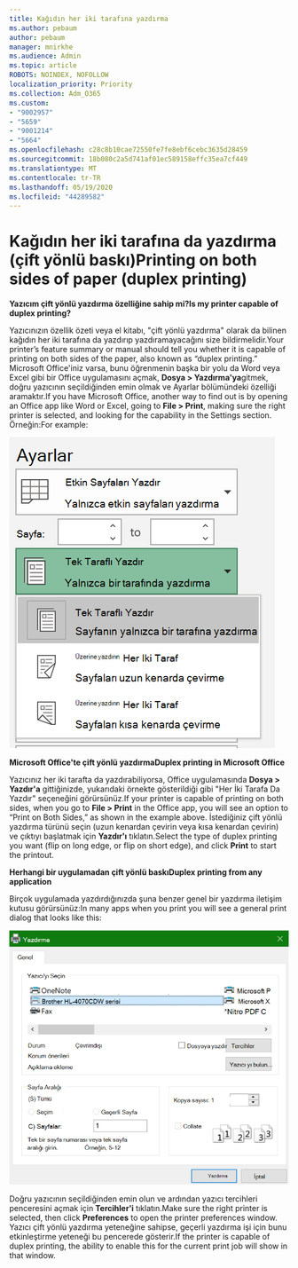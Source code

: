 ```yaml
---
title: Kağıdın her iki tarafına yazdırma
ms.author: pebaum
author: pebaum
manager: mnirkhe
ms.audience: Admin
ms.topic: article
ROBOTS: NOINDEX, NOFOLLOW
localization_priority: Priority
ms.collection: Adm_O365
ms.custom:
- "9002957"
- "5659"
- "9001214"
- "5664"
ms.openlocfilehash: c28c8b10cae72550fe7fe8ebf6cebc3635d28459
ms.sourcegitcommit: 18b080c2a5d741af01ec589158effc35ea7cf449
ms.translationtype: MT
ms.contentlocale: tr-TR
ms.lasthandoff: 05/19/2020
ms.locfileid: "44289582"
---
```

# <a name="printing-on-both-sides-of-paper-duplex-printing"></a><span data-ttu-id="4f0cd-102">Kağıdın her iki tarafına da yazdırma (çift yönlü baskı)</span><span class="sxs-lookup"><span data-stu-id="4f0cd-102">Printing on both sides of paper (duplex printing)</span></span>

<span data-ttu-id="4f0cd-103">**Yazıcım çift yönlü yazdırma özelliğine sahip mi?**</span><span class="sxs-lookup"><span data-stu-id="4f0cd-103">**Is my printer capable of duplex printing?**</span></span>

<span data-ttu-id="4f0cd-104">Yazıcınızın özellik özeti veya el kitabı, "çift yönlü yazdırma" olarak da bilinen kağıdın her iki tarafına da yazdırıp yazdıramayacağını size bildirmelidir.</span><span class="sxs-lookup"><span data-stu-id="4f0cd-104">Your printer’s feature summary or manual should tell you whether it is capable of printing on both sides of the paper, also known as “duplex printing.”</span></span> <span data-ttu-id="4f0cd-105">Microsoft Office'iniz varsa, bunu öğrenmenin başka bir yolu da Word veya Excel gibi bir Office uygulamasını açmak, **Dosya > Yazdırma'ya**gitmek, doğru yazıcının seçildiğinden emin olmak ve Ayarlar bölümündeki özelliği aramaktır.</span><span class="sxs-lookup"><span data-stu-id="4f0cd-105">If you have Microsoft Office, another way to find out is by opening an Office app like Word or Excel, going to **File > Print**, making sure the right printer is selected, and looking for the capability in the Settings section.</span></span> <span data-ttu-id="4f0cd-106">Örneğin:</span><span class="sxs-lookup"><span data-stu-id="4f0cd-106">For example:</span></span> 

![Yazıcı ayarları](media/print-settings.png)

<span data-ttu-id="4f0cd-108">**Microsoft Office'te çift yönlü yazdırma**</span><span class="sxs-lookup"><span data-stu-id="4f0cd-108">**Duplex printing in Microsoft Office**</span></span>

<span data-ttu-id="4f0cd-109">Yazıcınız her iki tarafta da yazdırabiliyorsa, Office uygulamasında **Dosya > Yazdır'a** gittiğinizde, yukarıdaki örnekte gösterildiği gibi "Her İki Tarafa Da Yazdır" seçeneğini görürsünüz.</span><span class="sxs-lookup"><span data-stu-id="4f0cd-109">If your printer is capable of printing on both sides, when you go to **File > Print** in the Office app, you will see an option to “Print on Both Sides,” as shown in the example above.</span></span>  <span data-ttu-id="4f0cd-110">İstediğiniz çift yönlü yazdırma türünü seçin (uzun kenardan çevirin veya kısa kenardan çevirin) ve çıktıyı başlatmak için **Yazdır'ı** tıklatın.</span><span class="sxs-lookup"><span data-stu-id="4f0cd-110">Select the type of duplex printing you want (flip on long edge, or flip on short edge), and click **Print** to start the printout.</span></span>

<span data-ttu-id="4f0cd-111">**Herhangi bir uygulamadan çift yönlü baskı**</span><span class="sxs-lookup"><span data-stu-id="4f0cd-111">**Duplex printing from any application**</span></span>

<span data-ttu-id="4f0cd-112">Birçok uygulamada yazdırdığınızda şuna benzer genel bir yazdırma iletişim kutusu görürsünüz:</span><span class="sxs-lookup"><span data-stu-id="4f0cd-112">In many apps when you print you will see a general print dialog that looks like this:</span></span> 

![İletişim kutusunu yazdır](media/print-dialog.png)

<span data-ttu-id="4f0cd-114">Doğru yazıcının seçildiğinden emin olun ve ardından yazıcı tercihleri penceresini açmak için **Tercihler'i** tıklatın.</span><span class="sxs-lookup"><span data-stu-id="4f0cd-114">Make sure the right printer is selected, then click **Preferences** to open the printer preferences window.</span></span> <span data-ttu-id="4f0cd-115">Yazıcı çift yönlü yazdırma yeteneğine sahipse, geçerli yazdırma işi için bunu etkinleştirme yeteneği bu pencerede gösterir.</span><span class="sxs-lookup"><span data-stu-id="4f0cd-115">If the printer is capable of duplex printing, the ability to enable this for the current print job will show in that window.</span></span>
